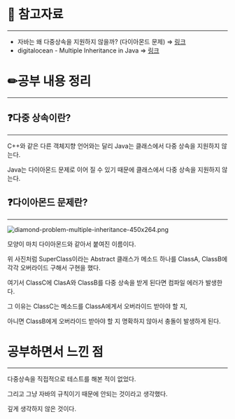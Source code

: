# 🔗 참고자료

---

- 자바는 왜 다중상속을 지원하지 않을까? (다이아몬드 문제) ⇒ [링크](https://siyoon210.tistory.com/125)
- digitalocean - Multiple Inheritance in Java ⇒ [링크](https://www.digitalocean.com/community/tutorials/multiple-inheritance-in-java)

# ✏공부 내용 정리

---

## ❓다중 상속이란?

---

C++와 같은 다른 객체지향 언어와는 달리 Java는 클래스에서 다중 상속을 지원하지 않는다.

Java는 다이아몬드 문제로 이어 질 수 있기 때문에 클래스에서 다중 상속을 지원하지 않는다.

## ❓다이아몬드 문제란?

---

![diamond-problem-multiple-inheritance-450x264.png](https://s3-us-west-2.amazonaws.com/secure.notion-static.com/fc8d7812-493c-4ac2-852d-15cca28b023e/diamond-problem-multiple-inheritance-450x264.png)

모양이 마치 다이아몬드와 같아서 붙여진 이름이다.

위 사진처럼 SuperClass이라는 Abstract 클래스가 메소드 하나를 ClassA, ClassB에 각각 오버라이드 구해서 구현을 했다.

여기서 ClassC에 ClasA와 ClassB를 다중 상속을 받게 된다면 컴파일 에러가 발생한다.

그 이유는 ClassC는 메소드를 ClassA에게서 오버라이드 받아야 할 지,

아니면 ClassB에게 오버라이드 받아야 할 지 명확하지 않아서 충돌이 발생하게 된다.

# 공부하면서 느낀 점

---

다중상속을 직접적으로 테스트를 해본 적이 없었다.

그리고 그냥 자바의 규칙이기 때문에 안되는 것이라고 생각했다.

깊게 생각하지 않은 것이다.